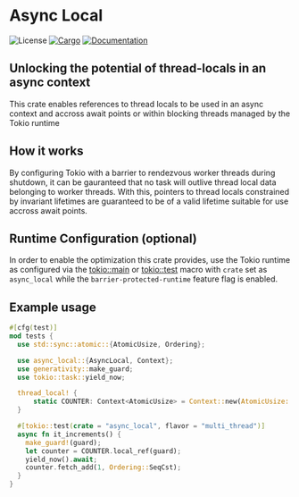 # Async Local

![License](https://img.shields.io/badge/license-MIT-green.svg)
[![Cargo](https://img.shields.io/crates/v/async-local.svg)](https://crates.io/crates/async-local)
[![Documentation](https://docs.rs/async-local/badge.svg)](https://docs.rs/async-local)

## Unlocking the potential of thread-locals in an async context

This crate enables references to thread locals to be used in an async context and accross await points or within blocking threads managed by the Tokio runtime

## How it works

By configuring Tokio with a barrier to rendezvous worker threads during shutdown, it can be gauranteed that no task will outlive thread local data belonging to worker threads. With this, pointers to thread locals constrained by invariant lifetimes are guaranteed to be of a valid lifetime suitable for use accross await points.

## Runtime Configuration (optional)

In order to enable the optimization this crate provides, use the Tokio runtime as configured via the [tokio::main](https://docs.rs/tokio/latest/tokio/attr.main.html) or [tokio::test](https://docs.rs/tokio/latest/tokio/attr.test.html) macro with `crate` set as `async_local` while the `barrier-protected-runtime` feature flag is enabled.

## Example usage

```rust
#[cfg(test)]
mod tests {
  use std::sync::atomic::{AtomicUsize, Ordering};

  use async_local::{AsyncLocal, Context};
  use generativity::make_guard;
  use tokio::task::yield_now;

  thread_local! {
      static COUNTER: Context<AtomicUsize> = Context::new(AtomicUsize::new(0));
  }

  #[tokio::test(crate = "async_local", flavor = "multi_thread")]
  async fn it_increments() {
    make_guard!(guard);
    let counter = COUNTER.local_ref(guard);
    yield_now().await;
    counter.fetch_add(1, Ordering::SeqCst);
  }
}
```